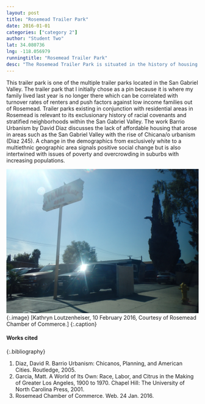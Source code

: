 ```yaml
---
layout: post
title: "Rosemead Trailer Park"
date: 2016-01-01
categories: ["category 2"]
author: "Student Two"
lat: 34.080736
lng: -118.056979
runningtitle: "Rosemead Trailer Park"
desc: "The Rosemead Trailer Park is situated in the history of housing inequalities that Rosemead was built from."
---
```

This trailer park is one of the multiple trailer parks located in the San Gabriel Valley. The trailer park that I initially chose as a pin because it is where my family lived last year is no longer there which can be correlated with turnover rates of renters and push factors against low income families out of Rosemead. Trailer parks existing in conjunction with residential areas in Rosemead is relevant to its exclusionary history of racial covenants and stratified neighborhoods within the San Gabriel Valley. The work Barrio Urbanism by David Diaz discusses the lack of affordable housing that arose in areas such as the San Gabriel Valley with the rise of Chicana/o urbanism (Diaz 245). A change in the demographics from exclusively white to a multiethnic geographic area signals positive social change but is also intertwined with issues of poverty and overcrowding in suburbs with increasing populations.

![Image 1](images/Rosemead_2.jpg) 
{:.image}
[Kathryn Loutzenheiser, 10 February 2016, Courtesy of Rosemead Chamber of Commerce.] 
{:.caption}

#### Works cited
{:.bibliography}
1. Diaz, David R. Barrio Urbanism: Chicanos, Planning, and American Cities. Routledge, 2005.
2. Garcia, Matt. A World of Its Own: Race, Labor, and Citrus in the Making of Greater Los Angeles, 1900 to 1970. Chapel Hill: The University of North Carolina Press, 2001.
3. Rosemead Chamber of Commerce. Web. 24 Jan. 2016.
